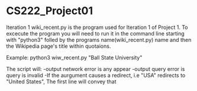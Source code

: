 # CS222_Project01

Iteration 1
wiki_recent.py is the program used for Iteration 1 of Project 1. 
To excecute the program you will need to run it in the command line starting with "python3" folled by the programs name(wiki_recent.py) name and then the Wikipedia page's title within quotaions.

Example:
python3 wiw_recent.py "Ball State University"

The script will:
-output network error is any appear
-output query error is query is invalid
-If the aurgument causes a redirect, i.e "USA" redirects to "United States", The first line will convey that
